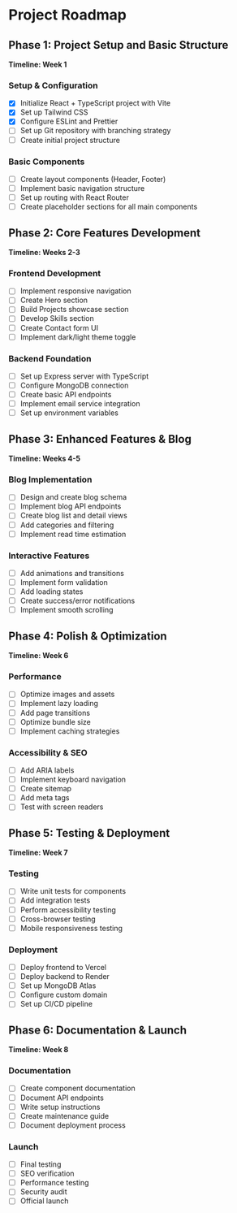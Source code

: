 # Project Roadmap

## Phase 1: Project Setup and Basic Structure

**Timeline: Week 1**

### Setup & Configuration

- [x] Initialize React + TypeScript project with Vite
- [x] Set up Tailwind CSS
- [x] Configure ESLint and Prettier
- [ ] Set up Git repository with branching strategy
- [ ] Create initial project structure

### Basic Components

- [ ] Create layout components (Header, Footer)
- [ ] Implement basic navigation structure
- [ ] Set up routing with React Router
- [ ] Create placeholder sections for all main components

## Phase 2: Core Features Development

**Timeline: Weeks 2-3**

### Frontend Development

- [ ] Implement responsive navigation
- [ ] Create Hero section
- [ ] Build Projects showcase section
- [ ] Develop Skills section
- [ ] Create Contact form UI
- [ ] Implement dark/light theme toggle

### Backend Foundation

- [ ] Set up Express server with TypeScript
- [ ] Configure MongoDB connection
- [ ] Create basic API endpoints
- [ ] Implement email service integration
- [ ] Set up environment variables

## Phase 3: Enhanced Features & Blog

**Timeline: Weeks 4-5**

### Blog Implementation

- [ ] Design and create blog schema
- [ ] Implement blog API endpoints
- [ ] Create blog list and detail views
- [ ] Add categories and filtering
- [ ] Implement read time estimation

### Interactive Features

- [ ] Add animations and transitions
- [ ] Implement form validation
- [ ] Add loading states
- [ ] Create success/error notifications
- [ ] Implement smooth scrolling

## Phase 4: Polish & Optimization

**Timeline: Week 6**

### Performance

- [ ] Optimize images and assets
- [ ] Implement lazy loading
- [ ] Add page transitions
- [ ] Optimize bundle size
- [ ] Implement caching strategies

### Accessibility & SEO

- [ ] Add ARIA labels
- [ ] Implement keyboard navigation
- [ ] Create sitemap
- [ ] Add meta tags
- [ ] Test with screen readers

## Phase 5: Testing & Deployment

**Timeline: Week 7**

### Testing

- [ ] Write unit tests for components
- [ ] Add integration tests
- [ ] Perform accessibility testing
- [ ] Cross-browser testing
- [ ] Mobile responsiveness testing

### Deployment

- [ ] Deploy frontend to Vercel
- [ ] Deploy backend to Render
- [ ] Set up MongoDB Atlas
- [ ] Configure custom domain
- [ ] Set up CI/CD pipeline

## Phase 6: Documentation & Launch

**Timeline: Week 8**

### Documentation

- [ ] Create component documentation
- [ ] Document API endpoints
- [ ] Write setup instructions
- [ ] Create maintenance guide
- [ ] Document deployment process

### Launch

- [ ] Final testing
- [ ] SEO verification
- [ ] Performance testing
- [ ] Security audit
- [ ] Official launch

